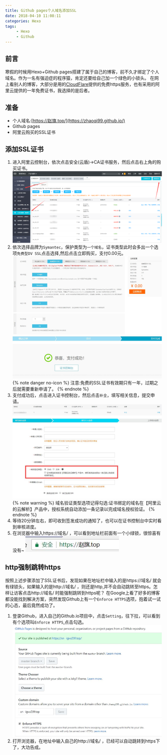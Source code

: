 ```yaml
---
title: Github pages个人域名添加SSL
date: 2018-04-10 11:08:11
categories: Hexo
tags:
     - Hexo
     - Github
---
```

## 前言
寒假的时候用Hexo+Github pages搭建了属于自己的博客，前不久才绑定了个人域名。作为一名有强迫症的程序猿，肯定还要给自己加一个绿色的小锁头。
在网上看别人的博客，大部分是用的[CloudFlare](https://www.cloudflare.com/)提供的免费https服务，也有采用的阿里云提供的一年免费证书，我选择的是后者。
## 准备
- 个人域名:[https://赵旗.top/](https://zhaoqi99.github.io/)
- Github pages
- 阿里云购买的SSL证书

## 添加SSL证书
1. 进入阿里云控制台，依次点击安全(云盾)->CA证书服务，然后点击右上角的购买证书。
![](/images/20180410134416.jpg)
2. 依次选择品牌为`Symantec`，保护类型为`一个域名`，证书类型此时会多出一个选项`免费型DV SSL`点击选择,然后点击立即购买，支付0.00元。
![](/images/20180410134752.jpg)
![](/images/20180410113516.jpg)
{% note danger no-icon %}
注意:免费的SSL证书有效期只有一年，过期之后就需要重新申请了。
{% endnote %}
3. 支付成功后，点击进入证书控制台，然后点击`补全`，填写相关信息，提交申请。
![](/images/20180410140626.jpg)
![](/images/20180410113758.jpg)
{% note warning %}
域名验证类型选项记得勾选:证书绑定的域名在【阿里云的云解析】产品中，授权系统自动添加一条记录以完成域名授权验证。
{% endnote %}
4. 等待20分钟左右，即可收到签发成功的通知了，也可以在证书控制台中实时看到审核进度。
5. 在浏览器中输入https://域名/ ，可以看到地址栏前面有一个小绿锁，很惊喜有没有~
![](/images/20180410140910.jpg)

## http强制跳转https
按照上述步骤添加了SSL证书后，发现如果在地址栏中输入的是https://域名/ 就会有绿锁头，如果输入的是http://域名/ ，则还是http,并不会自动跳转至https。怎样让访客点击http://域名/ 时能强制跳转到https呢？
在Google上看了好多的博客都没能找到解决方案，突然发现Github上有一个`Enforce HTTPS`选项，抱着试一试的心态，最后竟然成功了。
1. 登录Github，进入自己的Github.io项目中，点击`Setting`，往下拉，可以看到有个选项叫`Enforce HTTPS`,点击勾选。
![](/images/20180410115944.jpg)
2. 打开浏览器，在地址中输入自己的http://域名/ ，已经可以自动跳转到https下了，大功告成。

